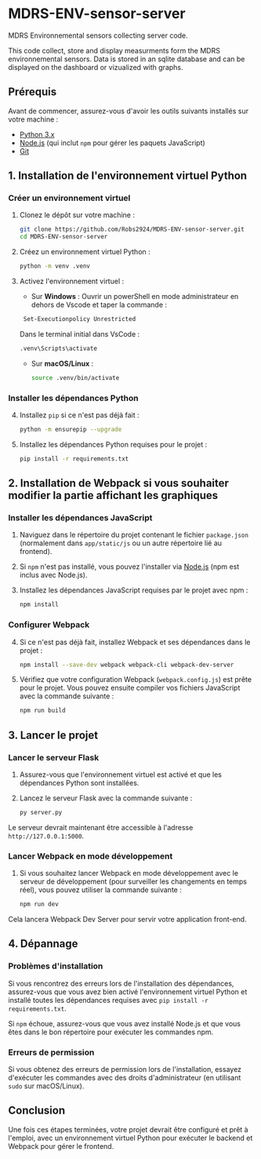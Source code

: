 # MDRS-ENV-sensor-server
MDRS Environnemental sensors collecting server code. 

This code collect, store and display measurments form the MDRS environnemental sensors. Data is stored in an sqlite database and can be displayed on the dashboard or vizualized with graphs. 

## Prérequis
Avant de commencer, assurez-vous d'avoir les outils suivants installés sur votre machine :
- [Python 3.x](https://www.python.org/downloads/)
- [Node.js](https://nodejs.org/en/) (qui inclut `npm` pour gérer les paquets JavaScript)
- [Git](https://git-scm.com/)

## 1. Installation de l'environnement virtuel Python

### Créer un environnement virtuel

1. Clonez le dépôt sur votre machine :
    ```bash
    git clone https://github.com/Robs2924/MDRS-ENV-sensor-server.git
    cd MDRS-ENV-sensor-server
    ```

2. Créez un environnement virtuel Python :
    ```bash
    python -m venv .venv
    ```

3. Activez l'environnement virtuel :
    - Sur **Windows** : 
    Ouvrir un powerShell en mode administrateur en dehors de Vscode et taper la commande : 

     ```bash
      Set-Executionpolicy Unrestricted
      ```
      Dans le terminal initial dans VsCode :

      ```bash
      .venv\Scripts\activate
      ```
    - Sur **macOS/Linux** :
      ```bash
      source .venv/bin/activate
      ```

### Installer les dépendances Python

4. Installez `pip` si ce n'est pas déjà fait :
    ```bash
    python -m ensurepip --upgrade
    ```

5. Installez les dépendances Python requises pour le projet :
    ```bash
    pip install -r requirements.txt
    ```

## 2. Installation de Webpack si vous souhaiter modifier la partie affichant les graphiques
### Installer les dépendances JavaScript

1. Naviguez dans le répertoire du projet contenant le fichier `package.json` (normalement dans `app/static/js` ou un autre répertoire lié au frontend).
   
2. Si `npm` n'est pas installé, vous pouvez l'installer via [Node.js](https://nodejs.org/en/) (npm est inclus avec Node.js).

3. Installez les dépendances JavaScript requises par le projet avec npm :
    ```bash
    npm install
    ```

### Configurer Webpack

4. Si ce n'est pas déjà fait, installez Webpack et ses dépendances dans le projet :
    ```bash
    npm install --save-dev webpack webpack-cli webpack-dev-server
    ```

5. Vérifiez que votre configuration Webpack (`webpack.config.js`) est prête pour le projet. Vous pouvez ensuite compiler vos fichiers JavaScript avec la commande suivante :
    ```bash
    npm run build
    ```

## 3. Lancer le projet

### Lancer le serveur Flask

1. Assurez-vous que l'environnement virtuel est activé et que les dépendances Python sont installées.

2. Lancez le serveur Flask avec la commande suivante :
    ```bash
    py server.py
    ```

Le serveur devrait maintenant être accessible à l'adresse `http://127.0.0.1:5000`.

### Lancer Webpack en mode développement

1. Si vous souhaitez lancer Webpack en mode développement avec le serveur de développement (pour surveiller les changements en temps réel), vous pouvez utiliser la commande suivante :
    ```bash
    npm run dev
    ```

Cela lancera Webpack Dev Server pour servir votre application front-end.

## 4. Dépannage

### Problèmes d'installation

Si vous rencontrez des erreurs lors de l'installation des dépendances, assurez-vous que vous avez bien activé l'environnement virtuel Python et installé toutes les dépendances requises avec `pip install -r requirements.txt`.

Si `npm` échoue, assurez-vous que vous avez installé Node.js et que vous êtes dans le bon répertoire pour exécuter les commandes npm.

### Erreurs de permission

Si vous obtenez des erreurs de permission lors de l'installation, essayez d'exécuter les commandes avec des droits d'administrateur (en utilisant `sudo` sur macOS/Linux).

## Conclusion

Une fois ces étapes terminées, votre projet devrait être configuré et prêt à l'emploi, avec un environnement virtuel Python pour exécuter le backend et Webpack pour gérer le frontend.